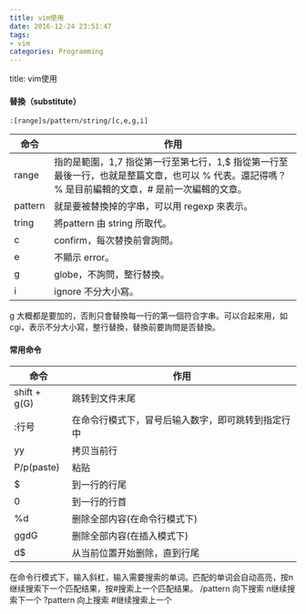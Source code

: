 ```yaml
---
title: vim使用
date: 2016-12-24 23:51:47
tags:
- vim
categories: Programming
---
```


title: vim使用
#### 替換（substitute）

```
:[range]s/pattern/string/[c,e,g,i]
```

<!-- more -->


| 命令 | 作用 |
|--------|--------|
| range	| 指的是範圍，1,7 指從第一行至第七行，1,$ 指從第一行至最後一行，也就是整篇文章，也可以 % 代表。還記得嗎？ % 是目前編輯的文章，# 是前一次編輯的文章。|
| pattern | 就是要被替換掉的字串，可以用 regexp 來表示。|
| tring	| 將pattern 由 string 所取代。|
| c	| confirm，每次替換前會詢問。|
| e	| 不顯示 error。|
| g	 | globe，不詢問，整行替換。|
| i	| ignore 不分大小寫。|


g 大概都是要加的，否則只會替換每一行的第一個符合字串。可以合起來用，如 cgi，表示不分大小寫，整行替換，替換前要詢問是否替換。

#### 常用命令


| 命令 | 作用 |
|--------|--------|
|   shift + g(G)   | 跳转到文件末尾 |
| :行号 | 在命令行模式下，冒号后输入数字，即可跳转到指定行中 |
| yy | 拷贝当前行 |
| P/p(paste) | 粘贴 |
| $ | 到一行的行尾 |
| 0 | 到一行的行首 |
| %d | 删除全部内容(在命令行模式下) |
| ggdG | 删除全部内容(在插入模式下) |
| d$ | 从当前位置开始删除，直到行尾 |

在命令行模式下，输入斜杠，输入需要搜索的单词。匹配的单词会自动高亮，按n继续搜索下一个匹配结果，按#搜索上一个匹配结果。
/pattern 向下搜索 n继续搜索下一个
?pattern 向上搜索 #继续搜索上一个
